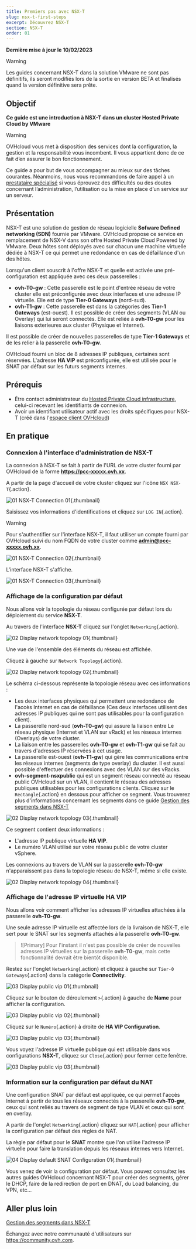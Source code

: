 ```yaml
---
title: Premiers pas avec NSX-T
slug: nsx-t-first-steps
excerpt: Découvrez NSX-T
section: NSX-T
order: 01
---
```


**Dernière mise à jour le 10/02/2023**

> [!warning]
> Les guides concernant NSX-T dans la solution VMware ne sont pas définitifs, ils seront modifiés lors de la sortie en version BETA et finalisés quand la version définitive sera prête. 
>

## Objectif

**Ce guide est une introduction à NSX-T dans un cluster Hosted Private Cloud by VMware**

> [!warning]
> OVHcloud vous met à disposition des services dont la configuration, la gestion et la responsabilité vous incombent. Il vous appartient donc de ce fait d’en assurer le bon fonctionnement.
>
> Ce guide a pour but de vous accompagner au mieux sur des tâches courantes. Néanmoins, nous vous recommandons de faire appel à un [prestataire spécialisé](https://partner.ovhcloud.com/fr/) si vous éprouvez des difficultés ou des doutes concernant l’administration, l’utilisation ou la mise en place d’un service sur un serveur.
>

## Présentation

NSX-T est une solution de gestion de réseau logicielle **Sofware Defined networking (SDN)** fournie par VMware. OVHcloud propose ce service en remplacement de NSX-V dans son offre Hosted Private Cloud Powered by VMware. Deux hôtes sont déployés avec sur chacun une machine virtuelle dédiée à NSX-T ce qui permet une redondance en cas de défaillance d'un des hôtes.

Lorsqu'un client souscrit à l'offre NSX-T et quelle est activée une pré-configuration est appliquée avec ces deux passerelles :

* **ovh-T0-gw** : Cette passerelle est le point d'entrée réseau de votre cluster elle est préconfigurée avec deux interfaces et une adresse IP virtuelle. Elle est de type **Tier-0 Gateways** (nord-sud).
* **ovh-T1-gw** : Cette passerelle est dans la catégories des **Tier-1 Gateways** (est-ouest). Il est possible de créer des segments (VLAN ou Overlay) qui lui seront connectés. Elle est reliée à **ovh-T0-gw** pour les liaisons exterieures aux cluster (Physique et Internet). 

Il est possible de créer de nouvelles passerelles de type **Tier-1 Gateways** et de les relier à la passerelle **ovh-T0-gw**. 

OVHcloud fourni un bloc de 8 adresses IP publiques, certaines sont réservées. L'adresse **HA VIP** est préconfigurée, elle est utilisée pour le SNAT par défaut sur les futurs segments internes.

## Prérequis

- Être contact administrateur du [Hosted Private Cloud infrastructure](https://www.ovhcloud.com/fr/enterprise/products/hosted-private-cloud/), celui-ci recevant les identifiants de connexion.
- Avoir un identifiant utilisateur actif avec les droits spécifiques pour NSX-T (créé dans l'[espace client OVHcloud](https://www.ovh.com/auth/?action=gotomanager&from=https://www.ovh.com/fr/&ovhSubsidiary=fr))

## En pratique

### Connexion à l'interface d'administration de NSX-T

La connexion à NSX-T se fait à partir de l'URL de votre cluster fourni par OVHcloud de la forme **https://pcc-xxxxx.ovh.xx**.

A partir de la page d'accueil de votre cluster cliquez sur l'icône `NSX NSX-T`{.action}.

![01 NSX-T Connection 01](images/01-nsxt-connection01.png){.thumbnail}

Saisissez vos informations d'identifications et cliquez sur `LOG IN`{.action}.

> [!warning]
> Pour s'authentifier sur l'interface NSX-T, il faut utiliser un compte fourni par OVHcloud suivi du nom FQDN de votre cluster comme **admin@pcc-xxxxx.ovh.xx**. 
>

![01 NSX-T Connection 02](images/01-nsxt-connection02.png){.thumbnail}

L'interface NSX-T s'affiche.

![01 NSX-T Connection 03](images/01-nsxt-connection03.png){.thumbnail}

### Affichage de la configuration par défaut

Nous allons voir la topologie du réseau configurée par défaut lors du déploiement du service **NSX-T**.

Au travers de l'interface **NSX-T** cliquez sur l'onglet `Networking`{.action}.

![02 Display network topology 01](images/02-display-network-topology01.png){.thumbnail}

Une vue de l'ensemble des éléments du réseau est affichée.

Cliquez à gauche sur `Network Topology`{.action}.

![02 Display network topology 02](images/02-display-network-topology02.png){.thumbnail}

Le schéma ci-dessous représente la topologie réseau avec ces informations :

- Les deux interfaces physiques qui permettent une redondance de l'accès Internet en cas de défaillance (Ces deux interfaces utilisent des adresses IP publiques qui ne sont pas utilisables pour la configuration client).
- La passerelle nord-sud (**ovh-T0-gw**) qui assure la liaison entre Le réseau physique (Internet et VLAN sur vRack) et les réseaux internes (Overlays) de votre cluster.
- La liaison entre les passerelles **ovh-T0-gw** et **ovh-T1-gw** qui se fait au travers d'adresses IP réservées à cet usage.
- La passerelle est-ouest (**ovh-T1-gw**) qui gère les communications entre les réseaux internes (segments de type overlay) du cluster. Il est aussi possible d'effectuer des connexions avec des VLAN sur des vRacks.
- **ovh-segment-nsxpublic** qui est un segment réseau connecté au réseau public OVHcloud sur un VLAN, il contient le réseau des adresses publiques utilisables pour les configurations clients. Cliquez sur le `Rectangle`{.action} en dessous pour afficher ce segment. Vous trouverez plus d'informations concernant les segments dans ce guide [Gestion des segments dans NSX-T](https://docs.ovh.com/fr/private-cloud/nsx-t-segment-management)


![02 Display network topology 03](images/02-display-network-topology03.png){.thumbnail}

Ce segment contient deux informations :

* L'adresse IP publique virtuelle **HA VIP**.
* Le numéro VLAN utilisé sur votre réseau public de votre cluster vSphere.

Les connexions au travers de VLAN sur la passerelle **ovh-T0-gw** n'apparaissent pas dans la topologie réseau de NSX-T, même si elle existe.

![02 Display network topology 04](images/02-display-network-topology04.png){.thumbnail}

### Affichage de l'adresse IP virtuelle **HA VIP**

Nous allons voir comment afficher les adresses IP virtuelles attachées à la passerelle **ovh-T0-gw**.

Une seule adresse IP virtuelle est affectée lors de la livraison de NSX-T, elle sert pour le SNAT sur les segments attachés à la passerelle **ovh-T0-gw**.

> ![Primary]
> Pour l'instant il n'est pas possible de créer de nouvelles adresses IP virtuelles sur la passerelle **ovh-T0-gw**, mais cette fonctionnalité devrait être bientôt disponible.
> 

Restez sur l'onglet `Networking`{.action} et cliquez à gauche sur `Tier-0 Gateways`{.action} dans la catégorie **Connectivity**.

![03 Display public vip 01](images/03-display-public-vip01.png){.thumbnail}

Cliquez sur le bouton de déroulement `>`{.action} à gauche de **Name** pour afficher la configuration.

![03 Display public vip 02](images/03-display-public-vip02.png){.thumbnail}

Cliquez sur le `Numéro`{.action} à droite de **HA VIP Configuration**.

![03 Display public vip 03](images/03-display-public-vip03.png){.thumbnail}

Vous voyez l'adresse IP virtuelle publique qui est utilisable dans vos configurations **NSX-T**, cliquez sur `Close`{.action} pour fermer cette fenêtre.

![03 Display public vip 03](images/03-display-public-vip04.png){.thumbnail}

### Information sur la configuration par défaut du NAT

Une configuration SNAT par défaut est appliquée, ce qui permet l'accès Internet à partir de tous les réseaux connectés à la passerelle **ovh-T0-gw**, ceux qui sont reliés au travers de segment de type VLAN et ceux qui sont en overlay. 

A partir de l'onglet `Networking`{.action} cliquez sur `NAT`{.action} pour afficher la configuration par défaut des règles de NAT.

La règle par défaut pour le **SNAT** montre que l'on utilise l'adresse IP virtuelle pour faire la translation depuis les réseaux internes vers Internet.

![04 Display default SNAT Configuration 01](images/04-display-default-nat-configuration01.png){.thumbnail}

Vous venez de voir la configuration par défaut. Vous pouvez consultez les autres guides OVHcloud concernant NSX-T pour créer des segments, gérer le DHCP, faire de la redirection de port en DNAT, du Load balancing, du VPN, etc...

## Aller plus loin

[Gestion des segments dans NSX-T](https://docs.ovh.com/fr/private-cloud/nsx-t-segment-management)

Échangez avec notre communauté d'utilisateurs sur <https://community.ovh.com>.

